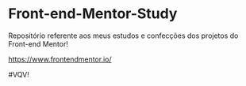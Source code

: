 # Front-end-Mentor-Study
Repositório referente aos meus estudos e confecções dos projetos do Front-end Mentor! 

https://www.frontendmentor.io/

#VQV! 
